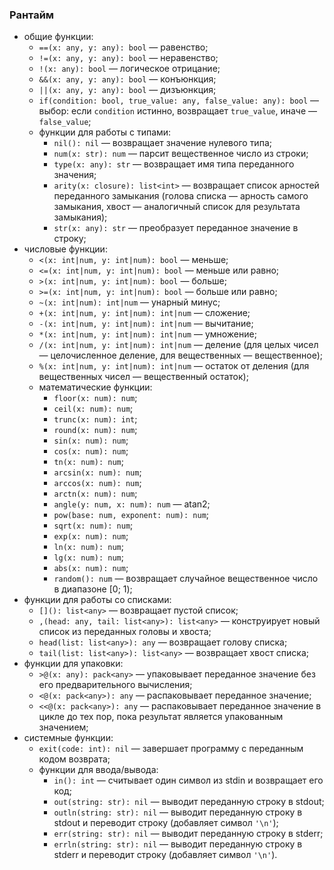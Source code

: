 ### Рантайм

* общие функции:
	* `==(x: any, y: any): bool` &mdash; равенство;
	* `!=(x: any, y: any): bool` &mdash; неравенство;
	* `!(x: any): bool` &mdash; логическое отрицание;
	* `&&(x: any, y: any): bool` &mdash; конъюнкция;
	* `||(x: any, y: any): bool` &mdash; дизъюнкция;
	* `if(condition: bool, true_value: any, false_value: any): bool` &mdash; выбор:  если `condition` истинно, возвращает `true_value`, иначе &mdash; `false_value`;
	* функции для работы с типами:
		* `nil(): nil` &mdash; возвращает значение нулевого типа;
		* `num(x: str): num` &mdash; парсит вещественное число из строки;
		* `type(x: any): str` &mdash; возвращает имя типа переданного значения;
		* `arity(x: closure): list<int>` &mdash; возвращает список арностей переданного замыкания (голова списка &mdash; арность самого замыкания, хвост &mdash; аналогичный список для результата замыкания);
		* `str(x: any): str` &mdash; преобразует переданное значение в строку;
* числовые функции:
	* `<(x: int|num, y: int|num): bool` &mdash; меньше;
	* `<=(x: int|num, y: int|num): bool` &mdash; меньше или равно;
	* `>(x: int|num, y: int|num): bool` &mdash; больше;
	* `>=(x: int|num, y: int|num): bool` &mdash; больше или равно;
	* `~(x: int|num): int|num` &mdash; унарный минус;
	* `+(x: int|num, y: int|num): int|num` &mdash; сложение;
	* `-(x: int|num, y: int|num): int|num` &mdash; вычитание;
	* `*(x: int|num, y: int|num): int|num` &mdash; умножение;
	* `/(x: int|num, y: int|num): int|num` &mdash; деление (для целых чисел &mdash; целочисленное деление, для вещественных &mdash; вещественное);
	* `%(x: int|num, y: int|num): int|num` &mdash; остаток от деления (для вещественных чисел &mdash; вещественный остаток);
	* математические функции:
		* `floor(x: num): num`;
		* `ceil(x: num): num`;
		* `trunc(x: num): int`;
		* `round(x: num): num`;
		* `sin(x: num): num`;
		* `cos(x: num): num`;
		* `tn(x: num): num`;
		* `arcsin(x: num): num`;
		* `arccos(x: num): num`;
		* `arctn(x: num): num`;
		* `angle(y: num, x: num): num` &mdash; atan2;
		* `pow(base: num, exponent: num): num`;
		* `sqrt(x: num): num`;
		* `exp(x: num): num`;
		* `ln(x: num): num`;
		* `lg(x: num): num`;
		* `abs(x: num): num`;
		* `random(): num` &mdash; возвращает случайное вещественное число в диапазоне [0; 1);
* функции для работы со списками:
	* `[](): list<any>` &mdash; возвращает пустой список;
	* `,(head: any, tail: list<any>): list<any>` &mdash; конструирует новый список из переданных головы и хвоста;
	* `head(list: list<any>): any` &mdash; возвращает голову списка;
	* `tail(list: list<any>): list<any>` &mdash; возвращает хвост списка;
* функции для упаковки:
	* `>@(x: any): pack<any>` &mdash; упаковывает переданное значение без его предварительного вычисления;
	* `<@(x: pack<any>): any` &mdash; распаковывает переданное значение;
	* `<<@(x: pack<any>): any` &mdash; распаковывает переданное значение в цикле до тех пор, пока результат является упакованным значением;
* системные функции:
	* `exit(code: int): nil` &mdash; завершает программу с переданным кодом возврата;
	* функции для ввода/вывода:
		* `in(): int` &mdash; считывает один символ из stdin и возвращает его код;
		* `out(string: str): nil` &mdash; выводит переданную строку в stdout;
		* `outln(string: str): nil` &mdash; выводит переданную строку в stdout и переводит строку (добавляет символ `'\n'`);
		* `err(string: str): nil` &mdash; выводит переданную строку в stderr;
		* `errln(string: str): nil` &mdash; выводит переданную строку в stderr и переводит строку (добавляет символ `'\n'`).
